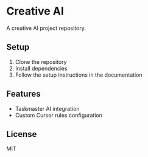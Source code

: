 # Creative AI

A creative AI project repository.

## Setup

1. Clone the repository
2. Install dependencies
3. Follow the setup instructions in the documentation

## Features

- Taskmaster AI integration
- Custom Cursor rules configuration

## License

MIT 